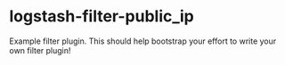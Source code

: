 # logstash-filter-public_ip
Example filter plugin. This should help bootstrap your effort to write your own filter plugin!
